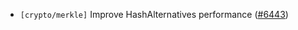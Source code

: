 - `[crypto/merkle]` Improve HashAlternatives performance
  ([\#6443](https://github.com/tendermint/tendermint/pull/6443))